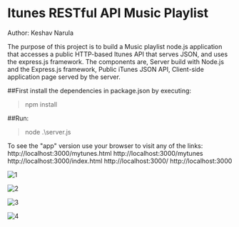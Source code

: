 # Itunes RESTful API Music Playlist 
Author: Keshav Narula 

The purpose of this project is to build a Music playlist node.js application that accesses a public HTTP-based Itunes API that serves JSON, and uses the express.js framework. The components are, Server build with Node.js and the Express.js framework, Public iTunes JSON API, Client-side application page served by the server.


##First install the dependencies in package.json by executing:
  >npm install

##Run:
  >node .\server.js

To see the "app" version use your browser to visit any of the links:
http://localhost:3000/mytunes.html
http://localhost:3000/mytunes
http://localhost:3000/index.html
http://localhost:3000/
http://localhost:3000


![1](https://github.com/Keshav-Narula/API-based-Express.js-Music-Server---2406-A4/assets/115445686/f5cfd286-ee87-4bf6-ac5c-4696d97bd216)

![2](https://github.com/Keshav-Narula/API-based-Express.js-Music-Server---2406-A4/assets/115445686/5190329c-87db-4712-99f6-aa0fb79a7f72)

![3](https://github.com/Keshav-Narula/API-based-Express.js-Music-Server---2406-A4/assets/115445686/3cc4d950-08b9-4717-89b3-3ec31020e749)

![4](https://github.com/Keshav-Narula/API-based-Express.js-Music-Server---2406-A4/assets/115445686/85454d42-c2f9-49c4-9c06-b39b26dc1ef9)

